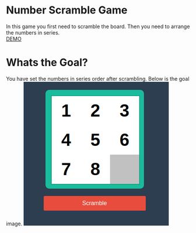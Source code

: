 # Number Scramble Game
In this game you first need to scramble the board. Then you need to arrange the numbers in series.  
[DEMO](https://jsfiddle.net/gaganprajapati/23qLntq4/)

# Whats the Goal?
You have set the numbers in series order after scrambling. Below is the goal image.
![Game goal image](https://raw.githubusercontent.com/gaganprajapati/scramble-game/master/images/Screenshot%20from%202018-02-25%2021-21-33.png)
